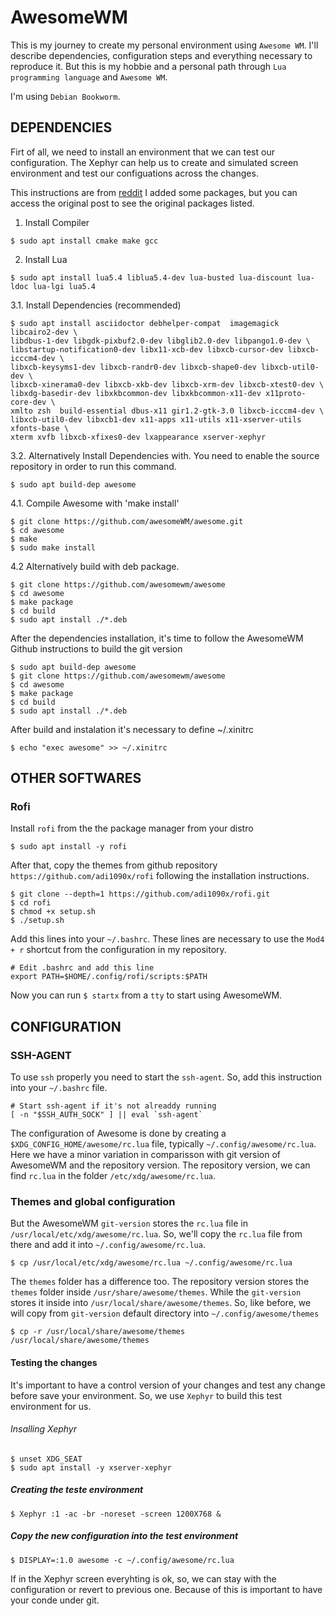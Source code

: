 # AwesomeWM

This is my journey to create my personal environment using `Awesome WM`.
I'll describe dependencies, configuration steps and everything necessary to
reproduce it. But this is my hobbie and a personal path through `Lua
programming language` and `Awesome WM`.

I'm using `Debian Bookworm`.

## DEPENDENCIES

Firt of all, we need to install an environment that we can test our
configuration. The Xephyr can help us to create and simulated screen
environment and test our configuations across the changes.

This instructions are from [reddit](https://www.reddit.com/r/awesomewm/comments/xi6ab5/installing_awesomewm/?share_id=9lQP3D9oapIwjMFCDpC1I&utm_content=2&utm_medium=android_app&utm_name=androidcss&utm_source=share&utm_term=1)
I added some packages, but you can access the original post to see the original
packages listed.

1. Install Compiler

```
$ sudo apt install cmake make gcc
```

2. Install Lua

```
$ sudo apt install lua5.4 liblua5.4-dev lua-busted lua-discount lua-ldoc lua-lgi lua5.4
```

3.1. Install Dependencies (recommended)

```
$ sudo apt install asciidoctor debhelper-compat  imagemagick libcairo2-dev \
libdbus-1-dev libgdk-pixbuf2.0-dev libglib2.0-dev libpango1.0-dev \
libstartup-notification0-dev libx11-xcb-dev libxcb-cursor-dev libxcb-icccm4-dev \
libxcb-keysyms1-dev libxcb-randr0-dev libxcb-shape0-dev libxcb-util0-dev \
libxcb-xinerama0-dev libxcb-xkb-dev libxcb-xrm-dev libxcb-xtest0-dev \
libxdg-basedir-dev libxkbcommon-dev libxkbcommon-x11-dev x11proto-core-dev \
xmlto zsh  build-essential dbus-x11 gir1.2-gtk-3.0 libxcb-icccm4-dev \
libxcb-util0-dev libxcb1-dev x11-apps x11-utils x11-xserver-utils xfonts-base \
xterm xvfb libxcb-xfixes0-dev lxappearance xserver-xephyr
```

3.2. Alternatively Install Dependencies with. You need to enable the source repository in order to run this command.

```
$ sudo apt build-dep awesome
```

4.1. Compile Awesome with 'make install'

```
$ git clone https://github.com/awesomeWM/awesome.git
$ cd awesome
$ make
$ sudo make install
```

4.2 Alternatively build with deb package.

```
$ git clone https://github.com/awesomewm/awesome
$ cd awesome
$ make package
$ cd build
$ sudo apt install ./*.deb
```

After the dependencies installation, it's time to follow the AwesomeWM Github
instructions to build the git version

```
$ sudo apt build-dep awesome
$ git clone https://github.com/awesomewm/awesome
$ cd awesome
$ make package
$ cd build
$ sudo apt install ./*.deb
```

After build and instalation it's necessary to define ~/.xinitrc

```
$ echo "exec awesome" >> ~/.xinitrc
```

## OTHER SOFTWARES

### Rofi

Install `rofi` from the the package manager from your distro

```
$ sudo apt install -y rofi
```

After that, copy the themes from github repository
`https://github.com/adi1090x/rofi` following the installation instructions.

```
$ git clone --depth=1 https://github.com/adi1090x/rofi.git
$ cd rofi
$ chmod +x setup.sh
$ ./setup.sh
```

Add this lines into your `~/.bashrc`. These lines are necessary to use the
`Mod4 + r` shortcut from the configuration in my repository.

```
# Edit .bashrc and add this line
export PATH=$HOME/.config/rofi/scripts:$PATH
```

Now you can run `$ startx` from a `tty` to start using AwesomeWM.

## CONFIGURATION

### SSH-AGENT

To use `ssh` properly you need to start the `ssh-agent`. So, add this
instruction into your `~/.bashrc` file.

```
# Start ssh-agent if it's not alreaddy running
[ -n "$SSH_AUTH_SOCK" ] || eval `ssh-agent`
```

The configuration of Awesome is done by creating a
`$XDG_CONFIG_HOME/awesome/rc.lua` file, typically `~/.config/awesome/rc.lua`.
Here we have a minor variation in comparisson with git version of AwesomeWM and
the repository version. The repository version, we can find `rc.lua` in the
folder `/etc/xdg/awesome/rc.lua`.

### Themes and global configuration

But the AwesomeWM `git-version` stores the `rc.lua` file in
`/usr/local/etc/xdg/awesome/rc.lua`. So, we'll copy the `rc.lua` file from
there and add it into `~/.config/awesome/rc.lua`.

```
$ cp /usr/local/etc/xdg/awesome/rc.lua ~/.config/awesome/rc.lua
```

The `themes` folder has a difference too. The repository version stores the
`themes` folder inside `/usr/share/awesome/themes`. While the `git-version` stores
it inside into `/usr/local/share/awesome/themes`. So, like before, we will
copy from `git-version` default directory into `~/.config/awesome/themes`

```
$ cp -r /usr/local/share/awesome/themes /usr/local/share/awesome/themes
```

#### Testing the changes

It's important to have a control version of your changes and test any change
before save your environment. So, we use `Xephyr` to build this test
environment for us.

###### Insalling Xephyr

```
$ unset XDG_SEAT
$ sudo apt install -y xserver-xephyr
```

##### Creating the teste environment

```
$ Xephyr :1 -ac -br -noreset -screen 1200X768 &
```

##### Copy the new configuration into the test environment

```
$ DISPLAY=:1.0 awesome -c ~/.config/awesome/rc.lua
```

If in the Xephyr screen everyhting is ok, so, we can stay with the
configuration or revert to previous one. Because of this is important to have
your conde under git.
